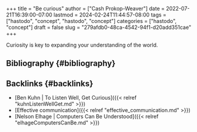 +++
title = "Be curious"
author = ["Cash Prokop-Weaver"]
date = 2022-07-21T16:39:00-07:00
lastmod = 2024-02-24T11:44:57-08:00
tags = ["hastodo", "concept", "hastodo", "concept"]
categories = ["hastodo", "concept"]
draft = false
slug = "279afdb0-48ca-4542-94f1-d20add351cae"
+++

Curiosity is key to expanding your understanding of the world.


## Bibliography {#bibliography}

<style>.csl-entry{text-indent: -1.5em; margin-left: 1.5em;}</style><div class="csl-bib-body">
</div>


## Backlinks {#backlinks}

-   [Ben Kuhn | To Listen Well, Get Curious]({{< relref "kuhnListenWellGet.md" >}})
-   [Effective communication]({{< relref "effective_communication.md" >}})
-   [Nelson Elhage | Computers Can Be Understood]({{< relref "elhageComputersCanBe.md" >}})
